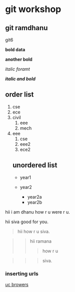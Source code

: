 # git workshop

## git ramdhanu

git6

**bold data**

__another bold__

*italic foramt*

_**italic and bold**_

## order list
1. cse
2. ece
3. civil
    1. eee
    2. mech
4. eee
    1. cse
    2. eee2
    3. ece2
    ## unordered list
    -  year1
    
    
    
    -  year2
       * year2a
       * year2b
          
          
 hii i am dhanu
 how r u
 were r u.
 
 hii siva
 good for you.
 
 >hii how r u siva.
 
  
  >> hii ramana 
  >>>how r u
  
   >>>siva.
   
   ### inserting urls
   [uc browers](https.//)
